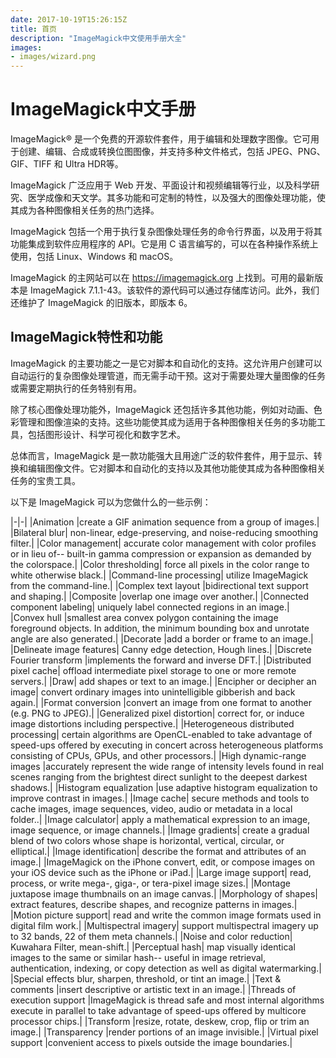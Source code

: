 ```yaml
---
date: 2017-10-19T15:26:15Z
title: 首页
description: "ImageMagick中文使用手册大全"
images:
- images/wizard.png
---
```


# ImageMagick中文手册

ImageMagick® 是一个免费的开源软件套件，用于编辑和处理数字图像。它可用于创建、编辑、合成或转换位图图像，并支持多种文件格式，包括 JPEG、PNG、GIF、TIFF 和 Ultra HDR等。

ImageMagick 广泛应用于 Web 开发、平面设计和视频编辑等行业，以及科学研究、医学成像和天文学。其多功能和可定制的特性，以及强大的图像处理功能，使其成为各种图像相关任务的热门选择。

ImageMagick 包括一个用于执行复杂图像处理任务的命令行界面，以及用于将其功能集成到软件应用程序的 API。它是用 C 语言编写的，可以在各种操作系统上使用，包括 Linux、Windows 和 macOS。

ImageMagick 的主网站可以在 https://imagemagick.org 上找到。可用的最新版本是 ImageMagick 7.1.1-43。该软件的源代码可以通过存储库访问。此外，我们还维护了 ImageMagick 的旧版本，即版本 6。

## ImageMagick特性和功能
ImageMagick 的主要功能之一是它对脚本和自动化的支持。这允许用户创建可以自动运行的复杂图像处理管道，而无需手动干预。这对于需要处理大量图像的任务或需要定期执行的任务特别有用。

除了核心图像处理功能外，ImageMagick 还包括许多其他功能，例如对动画、色彩管理和图像渲染的支持。这些功能使其成为适用于各种图像相关任务的多功能工具，包括图形设计、科学可视化和数字艺术。

总体而言，ImageMagick 是一款功能强大且用途广泛的软件套件，用于显示、转换和编辑图像文件。它对脚本和自动化的支持以及其他功能使其成为各种图像相关任务的宝贵工具。

以下是 ImageMagick 可以为您做什么的一些示例：

|-|-|
|Animation	|create a GIF animation sequence from a group of images.|
|Bilateral blur|	non-linear, edge-preserving, and noise-reducing smoothing filter.|
|Color management|	accurate color management with color profiles or in lieu of-- built-in gamma compression or expansion as demanded by the colorspace.|
|Color thresholding|	force all pixels in the color range to white otherwise black.|
|Command-line processing|	utilize ImageMagick from the command-line.|
|Complex text layout	|bidirectional text support and shaping.|
|Composite	|overlap one image over another.|
|Connected component labeling|	uniquely label connected regions in an image.|
|Convex hull	|smallest area convex polygon containing the image foreground objects. In addition, the minimum bounding box and unrotate angle are also generated.|
|Decorate	|add a border or frame to an image.|
|Delineate image features|	Canny edge detection, Hough lines.|
|Discrete Fourier transform	|implements the forward and inverse DFT.|
|Distributed pixel cache|	offload intermediate pixel storage to one or more remote servers.|
|Draw|	add shapes or text to an image.|
|Encipher or decipher an image|	convert ordinary images into unintelligible gibberish and back again.|
|Format conversion	|convert an image from one format to another (e.g. PNG to JPEG).|
|Generalized pixel distortion|	correct for, or induce image distortions including perspective.|
|Heterogeneous distributed processing|	certain algorithms are OpenCL-enabled to take advantage of speed-ups offered by executing in concert across heterogeneous platforms consisting of CPUs, GPUs, and other processors.|
|High dynamic-range images	|accurately represent the wide range of intensity levels found in real scenes ranging from the brightest direct sunlight to the deepest darkest shadows.|
|Histogram equalization	|use adaptive histogram equalization to improve contrast in images.|
|Image cache|	secure methods and tools to cache images, image sequences, video, audio or metadata in a local folder..|
|Image calculator|	apply a mathematical expression to an image, image sequence, or image channels.|
|Image gradients|	create a gradual blend of two colors whose shape is horizontal, vertical, circular, or elliptical.|
|Image identification|	describe the format and attributes of an image.|
|ImageMagick on the iPhone	convert, edit, or compose images on your iOS device such as the iPhone or iPad.|
|Large image support|	read, process, or write mega-, giga-, or tera-pixel image sizes.|
|Montage	juxtapose image thumbnails on an image canvas.|
|Morphology of shapes|	extract features, describe shapes, and recognize patterns in images.|
|Motion picture support|	read and write the common image formats used in digital film work.|
|Multispectral imagery|	support multispectral imagery up to 32 bands, 22 of them meta channels.|
|Noise and color reduction|	Kuwahara Filter, mean-shift.|
|Perceptual hash|	map visually identical images to the same or similar hash-- useful in image retrieval, authentication, indexing, or copy detection as well as digital watermarking.|
|Special effects	blur, sharpen, threshold, or tint an image.|
|Text & comments	|insert descriptive or artistic text in an image.|
|Threads of execution support	|ImageMagick is thread safe and most internal algorithms execute in parallel to take advantage of speed-ups offered by multicore processor chips.|
|Transform	|resize, rotate, deskew, crop, flip or trim an image.|
|Transparency	|render portions of an image invisible.|
|Virtual pixel support	|convenient access to pixels outside the image boundaries.|